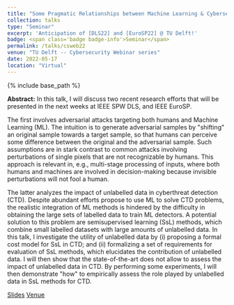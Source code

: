 ```yaml
---
title: "Some Pragmatic Relationships between Machine Learning & Cybersecurity"
collection: talks
type: "Seminar"
excerpt: 'Anticipation of [DLS22] and [EuroSP22] @ TU Delft!'
badge: <span class='badge badge-info'>Seminar</span>
permalink: /talks/csweb22
venue: "TU Delft -- Cybersecurity Webinar series"
date: 2022-05-17
location: "Virtual"
---
```

{% include base_path %}
 
<b>Abstract:</b> In this talk, I will discuss two recent research efforts that will be presented in the next weeks at IEEE SPW DLS, and IEEE EuroSP.  

The first involves adversarial attacks targeting both humans and Machine Learning (ML). The intuition is to generate adversarial samples by "shifting" an original sample towards a target sample, so that humans can perceive some difference between the original and the adversarial sample. Such assumptions are in stark contrast to common attacks involving perturbations of single pixels that are not recognizable by humans. This approach is relevant in, e.g., multi-stage processing of inputs, where both humans and machines are involved in decision-making because invisible perturbations will not fool a human. 

The latter analyzes the impact of unlabelled data in cyberthreat detection (CTD). Despite abundant efforts propose to use ML to solve CTD problems, the realistic integration of ML methods is hindered by the difficulty in obtaining the large sets of labelled data to train ML detectors. A potential solution to this problem are semisupervised learning (SsL) methods, which combine small labelled datasets with large amounts of unlabelled data. In this talk, I investigate the utility of unlabelled data by (i) proposing a formal cost model for SsL in CTD; and (ii) formalizing a set of requirements for evaluation of SsL methods, which elucidates the contribution of unlabelled data. I will then show that the state-of-the-art does not allow to assess the impact of unlabelled data in CTD. By performing some experiments, I will then demonstrate "how" to empirically assess the role played by unlabelled data in SsL methods for CTD.


<a class="btn btn-outline-primary my-1 mr-1 btn-sm" href="{{ base_path }}/files/talks/csweb22.pdf" target="_blank" rel="noopener">Slides</a> 
<a class="btn btn-outline-primary my-1 mr-1 btn-sm" href="https://www.tudelft.nl/insy/cyber-security-webinar-by-dr-giovanni-apruzzese-some-pragmatic-relationships-between-machine-learning-and-cybersecurity" target="_blank" rel="noopener">Venue</a> 
